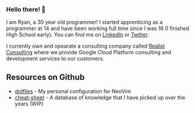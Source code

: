 ### Hello there! 👋

I am Ryan, a 30 year old programmer! I started apprenticing as a programmer at 14 and have been working full time since I was 16 (I finished High School early). You can find me on [LinkedIn](https://www.linkedin.com/in/ryandenotter/) or [Twitter](https://twitter.com/ryandenotter).

I currently own and opearate a consulting company called [Realist Consulting](http://www.realist.ai) where we provide Google Cloud Platform consulting and development services to our customers.

## Resources on Github
- [dotfiles](https://www.github.com/RyandenOtter/dotfiles) - My personal configuration for NeoVim
- [cheat-sheet](https://www.github.com/RyandenOtter/cheat-sheet) - A database of knowledge that I have picked up over the years (WIP)
